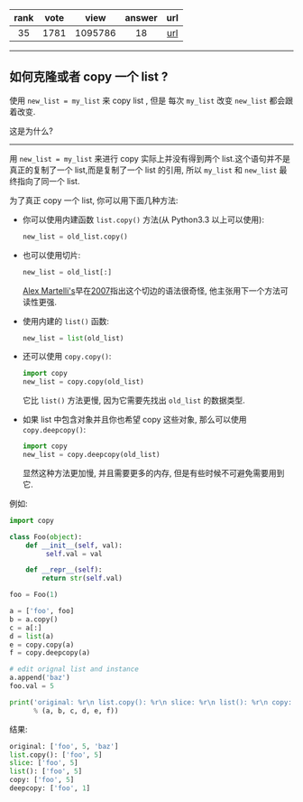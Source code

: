 
| rank | vote | view | answer | url |
|:-:|:-:|:-:|:-:|:-:|
|35|1781|1095786|18| [url](http://stackoverflow.com/questions/2612802/how-to-clone-or-copy-a-list) |
***

## 如何克隆或者 copy 一个 list ?

使用 `new_list = my_list` 来 copy list , 但是 每次 `my_list` 改变 `new_list` 都会跟着改变.

这是为什么?

***

用 `new_list = my_list` 来进行 copy 实际上并没有得到两个 list.这个语句并不是真正的复制了一个 list,而是复制了一个 list 的引用, 所以 `my_list` 和 `new_list` 最终指向了同一个 list.

为了真正 copy 一个 list, 你可以用下面几种方法:

* 你可以使用内建函数 `list.copy()` 方法(从 Python3.3 以上可以使用):
    ```python
    new_list = old_list.copy()
    ```

* 也可以使用切片:
    ```python
    new_list = old_list[:]
    ```
    [Alex Martelli's](https://en.wikipedia.org/wiki/Alex_Martelli)早在[2007](https://www.youtube.com/watch?v=g7V89K8QfgQ)指出这个切边的语法很奇怪, 他主张用下一个方法可读性更强.

* 使用内建的 `list()` 函数:
    ```python
    new_list = list(old_list)
    ```

* 还可以使用 `copy.copy()`:
    ```python
    import copy
    new_list = copy.copy(old_list)
    ```
    它比 `list()` 方法更慢, 因为它需要先找出 `old_list` 的数据类型.

* 如果 list 中包含对象并且你也希望 copy 这些对象, 那么可以使用 `copy.deepcopy()`:
    ```python
    import copy
    new_list = copy.deepcopy(old_list)
    ```
    显然这种方法更加慢, 并且需要更多的内存, 但是有些时候不可避免需要用到它.

例如:

```python
import copy

class Foo(object):
    def __init__(self, val):
         self.val = val

    def __repr__(self):
        return str(self.val)

foo = Foo(1)

a = ['foo', foo]
b = a.copy()
c = a[:]
d = list(a)
e = copy.copy(a)
f = copy.deepcopy(a)

# edit orignal list and instance 
a.append('baz')
foo.val = 5

print('original: %r\n list.copy(): %r\n slice: %r\n list(): %r\n copy: %r\n deepcopy: %r'
      % (a, b, c, d, e, f))
```

结果:

```python
original: ['foo', 5, 'baz']
list.copy(): ['foo', 5]
slice: ['foo', 5]
list(): ['foo', 5]
copy: ['foo', 5]
deepcopy: ['foo', 1]
```
